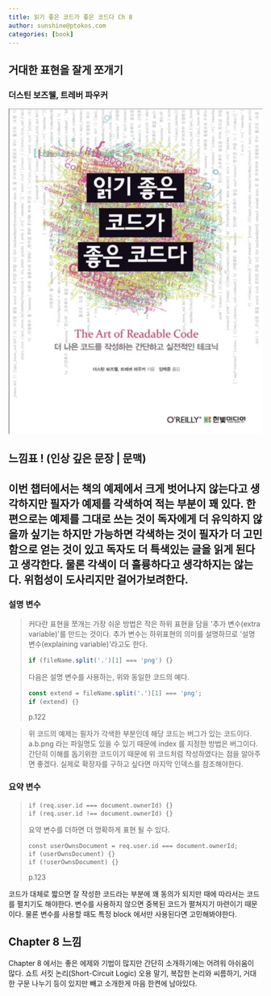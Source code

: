 ```yaml
---
title: 읽기 좋은 코드가 좋은 코드다 Ch 8
author: sunshine@ptokos.com
categories: [book]
---
```


## 거대한 표현을 잘게 쪼개기


### 더스틴 보즈웰, 트레버 파우커
![Alt text](/assets/img/book/읽기좋은코드가좋은코드다/cover.png)

## 느낌표 ! (인상 깊은 문장 | 문맥)
이번 챕터에서는 책의 예제에서 크게 벗어나지 않는다고 생각하지만 필자가 예제를 각색하여 적는 부분이 꽤 있다.
한편으로는 예제를 그대로 쓰는 것이 독자에게 더 유익하지 않을까 싶기는 하지만 가능하면 각색하는 것이 필자가 더 고민함으로 얻는 것이 있고 독자도 더 특색있는 글을 읽게 된다고 생각한다.
물론 각색이 더 훌륭하다고 생각하지는 않는다. 위험성이 도사리지만 걸어가보려한다.
---

### 설명 변수
> 커다란 표현을 쪼개는 가장 쉬운 방법은 작은 하위 표현을 담을 '추가 변수(extra variable)'를 만드는 것이다.
> 추가 변수는 하위표현의 의미를 설명하므로 '설명 변수(explaining variable)'라고도 한다.
> 
> ```javascript
> if (fileName.split('.')[1] === 'png') {}
> ```
>
> 다음은 설명 변수를 사용하는, 위와 동일한 코드의 예다. 
> ```javascript
> const extend = fileName.split('.')[1] === 'png';
> if (extend) {}
> ```
> 
> p.122

> 위 코드의 예제는 필자가 각색한 부분인데 해당 코드는 버그가 있는 코드이다.
> a.b.png 라는 파일명도 있을 수 있기 때문에 index 를 지정한 방법은 버그이다. 
> 간단히 이해를 돕기위한 코드이기 때문에 위 코드처럼 작성하였다는 점을 알아주면 좋겠다.
> 실제로 확장자를 구하고 싶다면 마지막 인덱스를 참조해야한다.

### 요약 변수
> ```
> if (req.user.id === document.ownerId) {}
> if (req.user.id !== document.ownerId) {}
> ```
> 
> 요약 변수를 더하면 더 명확하게 표현 될 수 있다.
>
> ```
> const userOwnsDocument = req.user.id === document.ownerId; 
> if (userOwnsDocument) {}
> if (!userOwnsDocument) {}
> ```
> 
> p.123

코드가 대체로 짧으면 잘 작성한 코드라는 부분에 꽤 동의가 되지만 때에 따라서는 코드를 펼치기도 해야한다.
변수를 사용하지 않으면 중복된 코드가 펼쳐지기 마련이기 때문이다. 물론 변수를 사용할 때도 특정 block 에서만 사용된다면 고민해봐야한다.


## Chapter 8 느낌
Chapter 8 에서는 좋은 에제와 기법이 많지만 간단히 소개하기에는 어려워 아쉬움이 많다.
쇼트 서킷 논리(Short-Circuit Logic) 오용 말기, 복잡한 논리와 씨름하기, 거대한 구문 나누기 등이 있지만 빼고 소개한게 마음 한켠에 남아있다.


